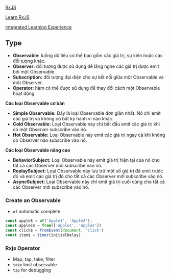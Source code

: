 [RxJS](https://rxjs.dev/api)

[Learn RxJS](https://www.learnrxjs.io/)

[Integrated Learning Experience](https://app.pluralsight.com/ilx/video-courses/51676108-c3a6-4a95-91e9-c52ec8aa0791/adee1db0-b573-4154-ab14-8642d960c594/2a035715-efd3-41ce-a5ad-b2839ba4eb5e)
## Type
- **Observable:** luồng dữ liệu có thể bao gồm các giá trị, sự kiện hoặc các đối tượng khác.
- **Observer:** đối tượng được sử dụng để lắng nghe các giá trị được emit bởi một Observable.
- **Subscription:** đối tượng đại diện cho sự kết nối giữa một Observable và một Observer.
- **Operator:** hàm có thể được sử dụng để thay đổi cách một Observable hoạt động

**Các loại Observable cơ bản**
- **Simple Observable:** Đây là loại Observable đơn giản nhất. Nó chỉ emit các giá trị và không có bất kỳ hành vi nào khác.
- **Cold Observable:** Loại Observable này chỉ bắt đầu emit các giá trị khi có một Observer subscribe vào nó.
- **Hot Observable:** Loại Observable này emit các giá trị ngay cả khi không có Observer nào subscribe vào nó.

**Các loại Observable nâng cao**
- **BehaviorSubject:** Loại Observable này emit giá trị hiện tại của nó cho tất cả các Observer mới subscribe vào nó.
- **ReplaySubject:** Loại Observable này lưu trữ một số giá trị đã emit trước đó và emit các giá trị đó cho tất cả các Observer mới subscribe vào nó.
- **AsyncSubject:** Loại Observable này chỉ emit giá trị cuối cùng cho tất cả các Observer mới subscribe vào nó.

### Create an Observable
- `of` automatic complete
```jsx
const apple$ = of('Apple1', 'Apple2');
const apples$ = from(['Apple1', 'Apple2'])
const click$ = fromEvent(document, 'click')
const item$ = timer(initialDelay)
```

### Rxjs Operator
- Map, tap, take, filter
- `take` limit observable
- `tap` for debugging